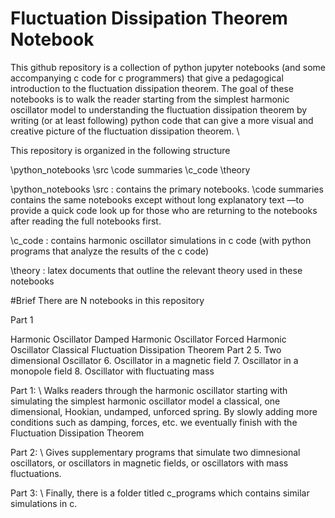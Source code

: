 # Fluctuation Dissipation Theorem Notebook

This github repository is a collection of python jupyter notebooks (and some accompanying c code for c programmers) that give a pedagogical introduction to the fluctuation dissipation theorem. The goal of these notebooks is to walk the reader starting from the simplest harmonic oscillator model to understanding the fluctuation dissipation theorem by writing (or at least following) python code that can give a more visual and creative picture of the fluctuation dissipation theorem. \

This repository is organized in the following structure

\python_notebooks \src \code summaries \c_code \theory

\python_notebooks \src : contains the primary notebooks. \code summaries contains the same notebooks except without long explanatory text —to provide a quick code look up for those who are returning to the notebooks after reading the full notebooks first.

\c_code : contains harmonic oscillator simulations in c code (with python programs that analyze the results of the c code)

\theory : latex documents that outline the relevant theory used in these notebooks

#Brief There are N notebooks in this repository

Part 1

Harmonic Oscillator
Damped Harmonic Oscillator
Forced Harmonic Oscillator
Classical Fluctuation Dissipation Theorem
Part 2 5. Two dimensional Oscillator 6. Oscillator in a magnetic field 7. Oscillator in a monopole field 8. Oscillator with fluctuating mass



Part 1: \\
Walks readers through the harmonic oscillator starting with simulating the simplest harmonic oscillator model a classical, one dimensional, Hookian, undamped, unforced spring. By slowly adding more conditions such as damping, forces, etc. we eventually finish with the Fluctuation Dissipation Theorem


Part 2: \\
Gives supplementary programs that simulate two dimnesional oscillators, or oscillators in magnetic fields, or oscillators with mass fluctuations.


Part 3: \\
Finally, there is a folder titled c_programs which contains similar simulations in c. 
